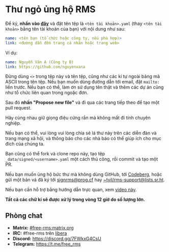 # Thư ngỏ ủng hộ RMS

Để ký, **nhấn vào [đây][ghpr]** và đặt tên tệp là `<tên tài khoản>.yaml`
(thay `<tên tài khoản>` bằng tên tài khoản của bạn) với nội dung như sau:

```yaml
name: <tên bạn (tổ chức hoặc công ty, nếu phù hợp)>
link: <đường dẫn đến trang cá nhân hoặc trang web>
```

Ví dụ:

```yaml
name: Nguyễn Văn A (Công ty B)
link: https://github.com/nguyenvana
```

Đừng dùng `<>` trong tệp này và tên tệp, cũng như các kí tự ngoài bảng mã ASCII
trong tên tệp.  Nếu bạn muốn dùng đường dẫn tới email, đặt `mailto:` liền trước.
Nếu bạn có thể, làm ơn sử dụng tên thật và thêm các dự án cũng như tổ chức
liên quan trong ngoặc đơn.

Sau đó **nhấn "Propose new file"** và đi qua các trang tiếp theo để tạo
một pull request.

Hãy cùng nhau giữ giọng điệu cứng rắn mà không mất đi tính chuyên nghiệp.

Nếu bạn có thể, vui lòng vui lòng chia sẻ lá thư này trên các diễn đàn
và trang mạng xã hội, và thông báo cho các nhà báo có thể giúp ích cho mục đích
của chúng ta.

Bạn cũng có thể fork và clone repo này, tạo tệp `_data/signed/<username>.yaml`
một cách thủ công, rồi commit và tạo một PR.

Nếu bạn muốn ủng hộ bức thư mà không dùng GitHub, tới [Codeberg][codeberg],
hoặc gửi một bản vá đã ký tới [signrms@prog.cf][progcf]
hay [~tyil/rms-support@lists.sr.ht][srht].

Nếu bạn cần hỗ trợ bằng hướng dẫn trực quan, xem [video này][yt].

**Tất cả các chữ kí sẽ được xử lý trong vòng 12 giờ do số lượng lớn.**

## Phòng chat

- **Matrix:** [#free-rms:matrix.org][matrix]
- **IRC:** #free-rms trên [libera]
- **Discord:** https://discord.gg/7FWkxG4CsU
- **Telegram:** https://t.me/free_rms

[ghpr]: https://github.com/rms-support-letter/rms-support-letter.github.io/new/master/_data/signed
[codeberg]: https://codeberg.org/rms-support-letter/rms-support-letter/issues/1
[progcf]: mailto:signrms@prog.cf
[srht]: mailto:~tyil/rms-support@lists.sr.ht
[yt]: https://invidious.snopyta.org/watch?v=1lz5S5oS8CU
[matrix]: https://matrix.to/#/#free-rms:matrix.org
[libera]: https://libera.chat
